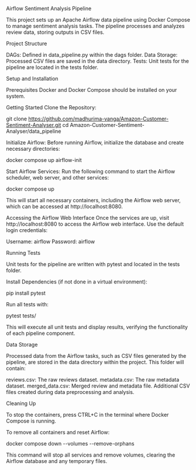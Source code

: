 Airflow Sentiment Analysis Pipeline

This project sets up an Apache Airflow data pipeline using Docker Compose to manage sentiment analysis tasks. The pipeline processes and analyzes review data, storing outputs in CSV files.

Project Structure

DAGs: Defined in data_pipeline.py within the dags folder.
Data Storage: Processed CSV files are saved in the data directory.
Tests: Unit tests for the pipeline are located in the tests folder.

Setup and Installation

Prerequisites
Docker and Docker Compose should be installed on your system.

Getting Started
Clone the Repository:

git clone https://github.com/madhurima-vanga/Amazon-Customer-Sentiment-Analyser.git
cd Amazon-Customer-Sentiment-Analyser/data_pipeline

Initialize Airflow:
Before running Airflow, initialize the database and create necessary directories:

docker compose up airflow-init

Start Airflow Services:
Run the following command to start the Airflow scheduler, web server, and other services:

docker compose up

This will start all necessary containers, including the Airflow web server, which can be accessed at http://localhost:8080.

Accessing the Airflow Web Interface
Once the services are up, visit http://localhost:8080 to access the Airflow web interface. Use the default login credentials:

Username: airflow
Password: airflow

Running Tests

Unit tests for the pipeline are written with pytest and located in the tests folder.

Install Dependencies (if not done in a virtual environment):

pip install pytest

Run all tests with:


pytest tests/

This will execute all unit tests and display results, verifying the functionality of each pipeline component.

Data Storage

Processed data from the Airflow tasks, such as CSV files generated by the pipeline, are stored in the data directory within the project. This folder will contain:

reviews.csv: The raw reviews dataset.
metadata.csv: The raw metadata dataset.
merged_data.csv: Merged review and metadata file.
Additional CSV files created during data preprocessing and analysis.

Cleaning Up

To stop the containers, press CTRL+C in the terminal where Docker Compose is running.

To remove all containers and reset Airflow:


docker compose down --volumes --remove-orphans

This command will stop all services and remove volumes, clearing the Airflow database and any temporary files.